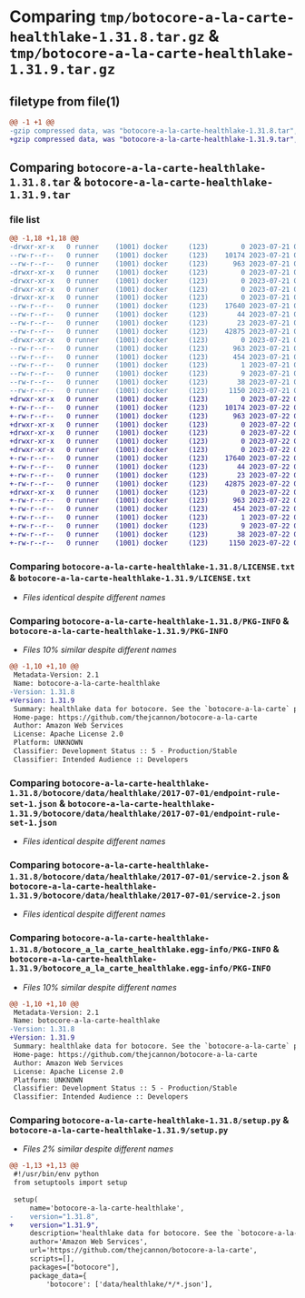 # Comparing `tmp/botocore-a-la-carte-healthlake-1.31.8.tar.gz` & `tmp/botocore-a-la-carte-healthlake-1.31.9.tar.gz`

## filetype from file(1)

```diff
@@ -1 +1 @@
-gzip compressed data, was "botocore-a-la-carte-healthlake-1.31.8.tar", last modified: Fri Jul 21 01:21:25 2023, max compression
+gzip compressed data, was "botocore-a-la-carte-healthlake-1.31.9.tar", last modified: Sat Jul 22 01:20:28 2023, max compression
```

## Comparing `botocore-a-la-carte-healthlake-1.31.8.tar` & `botocore-a-la-carte-healthlake-1.31.9.tar`

### file list

```diff
@@ -1,18 +1,18 @@
-drwxr-xr-x   0 runner    (1001) docker     (123)        0 2023-07-21 01:21:25.747011 botocore-a-la-carte-healthlake-1.31.8/
--rw-r--r--   0 runner    (1001) docker     (123)    10174 2023-07-21 01:21:25.000000 botocore-a-la-carte-healthlake-1.31.8/LICENSE.txt
--rw-r--r--   0 runner    (1001) docker     (123)      963 2023-07-21 01:21:25.747011 botocore-a-la-carte-healthlake-1.31.8/PKG-INFO
-drwxr-xr-x   0 runner    (1001) docker     (123)        0 2023-07-21 01:21:25.747011 botocore-a-la-carte-healthlake-1.31.8/botocore/
-drwxr-xr-x   0 runner    (1001) docker     (123)        0 2023-07-21 01:21:25.747011 botocore-a-la-carte-healthlake-1.31.8/botocore/data/
-drwxr-xr-x   0 runner    (1001) docker     (123)        0 2023-07-21 01:21:25.747011 botocore-a-la-carte-healthlake-1.31.8/botocore/data/healthlake/
-drwxr-xr-x   0 runner    (1001) docker     (123)        0 2023-07-21 01:21:25.747011 botocore-a-la-carte-healthlake-1.31.8/botocore/data/healthlake/2017-07-01/
--rw-r--r--   0 runner    (1001) docker     (123)    17640 2023-07-21 01:21:06.000000 botocore-a-la-carte-healthlake-1.31.8/botocore/data/healthlake/2017-07-01/endpoint-rule-set-1.json
--rw-r--r--   0 runner    (1001) docker     (123)       44 2023-07-21 01:21:06.000000 botocore-a-la-carte-healthlake-1.31.8/botocore/data/healthlake/2017-07-01/examples-1.json
--rw-r--r--   0 runner    (1001) docker     (123)       23 2023-07-21 01:21:06.000000 botocore-a-la-carte-healthlake-1.31.8/botocore/data/healthlake/2017-07-01/paginators-1.json
--rw-r--r--   0 runner    (1001) docker     (123)    42875 2023-07-21 01:21:06.000000 botocore-a-la-carte-healthlake-1.31.8/botocore/data/healthlake/2017-07-01/service-2.json
-drwxr-xr-x   0 runner    (1001) docker     (123)        0 2023-07-21 01:21:25.747011 botocore-a-la-carte-healthlake-1.31.8/botocore_a_la_carte_healthlake.egg-info/
--rw-r--r--   0 runner    (1001) docker     (123)      963 2023-07-21 01:21:25.000000 botocore-a-la-carte-healthlake-1.31.8/botocore_a_la_carte_healthlake.egg-info/PKG-INFO
--rw-r--r--   0 runner    (1001) docker     (123)      454 2023-07-21 01:21:25.000000 botocore-a-la-carte-healthlake-1.31.8/botocore_a_la_carte_healthlake.egg-info/SOURCES.txt
--rw-r--r--   0 runner    (1001) docker     (123)        1 2023-07-21 01:21:25.000000 botocore-a-la-carte-healthlake-1.31.8/botocore_a_la_carte_healthlake.egg-info/dependency_links.txt
--rw-r--r--   0 runner    (1001) docker     (123)        9 2023-07-21 01:21:25.000000 botocore-a-la-carte-healthlake-1.31.8/botocore_a_la_carte_healthlake.egg-info/top_level.txt
--rw-r--r--   0 runner    (1001) docker     (123)       38 2023-07-21 01:21:25.747011 botocore-a-la-carte-healthlake-1.31.8/setup.cfg
--rw-r--r--   0 runner    (1001) docker     (123)     1150 2023-07-21 01:21:25.000000 botocore-a-la-carte-healthlake-1.31.8/setup.py
+drwxr-xr-x   0 runner    (1001) docker     (123)        0 2023-07-22 01:20:28.260970 botocore-a-la-carte-healthlake-1.31.9/
+-rw-r--r--   0 runner    (1001) docker     (123)    10174 2023-07-22 01:20:28.000000 botocore-a-la-carte-healthlake-1.31.9/LICENSE.txt
+-rw-r--r--   0 runner    (1001) docker     (123)      963 2023-07-22 01:20:28.260970 botocore-a-la-carte-healthlake-1.31.9/PKG-INFO
+drwxr-xr-x   0 runner    (1001) docker     (123)        0 2023-07-22 01:20:28.256970 botocore-a-la-carte-healthlake-1.31.9/botocore/
+drwxr-xr-x   0 runner    (1001) docker     (123)        0 2023-07-22 01:20:28.256970 botocore-a-la-carte-healthlake-1.31.9/botocore/data/
+drwxr-xr-x   0 runner    (1001) docker     (123)        0 2023-07-22 01:20:28.256970 botocore-a-la-carte-healthlake-1.31.9/botocore/data/healthlake/
+drwxr-xr-x   0 runner    (1001) docker     (123)        0 2023-07-22 01:20:28.260970 botocore-a-la-carte-healthlake-1.31.9/botocore/data/healthlake/2017-07-01/
+-rw-r--r--   0 runner    (1001) docker     (123)    17640 2023-07-22 01:20:09.000000 botocore-a-la-carte-healthlake-1.31.9/botocore/data/healthlake/2017-07-01/endpoint-rule-set-1.json
+-rw-r--r--   0 runner    (1001) docker     (123)       44 2023-07-22 01:20:09.000000 botocore-a-la-carte-healthlake-1.31.9/botocore/data/healthlake/2017-07-01/examples-1.json
+-rw-r--r--   0 runner    (1001) docker     (123)       23 2023-07-22 01:20:09.000000 botocore-a-la-carte-healthlake-1.31.9/botocore/data/healthlake/2017-07-01/paginators-1.json
+-rw-r--r--   0 runner    (1001) docker     (123)    42875 2023-07-22 01:20:09.000000 botocore-a-la-carte-healthlake-1.31.9/botocore/data/healthlake/2017-07-01/service-2.json
+drwxr-xr-x   0 runner    (1001) docker     (123)        0 2023-07-22 01:20:28.260970 botocore-a-la-carte-healthlake-1.31.9/botocore_a_la_carte_healthlake.egg-info/
+-rw-r--r--   0 runner    (1001) docker     (123)      963 2023-07-22 01:20:28.000000 botocore-a-la-carte-healthlake-1.31.9/botocore_a_la_carte_healthlake.egg-info/PKG-INFO
+-rw-r--r--   0 runner    (1001) docker     (123)      454 2023-07-22 01:20:28.000000 botocore-a-la-carte-healthlake-1.31.9/botocore_a_la_carte_healthlake.egg-info/SOURCES.txt
+-rw-r--r--   0 runner    (1001) docker     (123)        1 2023-07-22 01:20:28.000000 botocore-a-la-carte-healthlake-1.31.9/botocore_a_la_carte_healthlake.egg-info/dependency_links.txt
+-rw-r--r--   0 runner    (1001) docker     (123)        9 2023-07-22 01:20:28.000000 botocore-a-la-carte-healthlake-1.31.9/botocore_a_la_carte_healthlake.egg-info/top_level.txt
+-rw-r--r--   0 runner    (1001) docker     (123)       38 2023-07-22 01:20:28.260970 botocore-a-la-carte-healthlake-1.31.9/setup.cfg
+-rw-r--r--   0 runner    (1001) docker     (123)     1150 2023-07-22 01:20:28.000000 botocore-a-la-carte-healthlake-1.31.9/setup.py
```

### Comparing `botocore-a-la-carte-healthlake-1.31.8/LICENSE.txt` & `botocore-a-la-carte-healthlake-1.31.9/LICENSE.txt`

 * *Files identical despite different names*

### Comparing `botocore-a-la-carte-healthlake-1.31.8/PKG-INFO` & `botocore-a-la-carte-healthlake-1.31.9/PKG-INFO`

 * *Files 10% similar despite different names*

```diff
@@ -1,10 +1,10 @@
 Metadata-Version: 2.1
 Name: botocore-a-la-carte-healthlake
-Version: 1.31.8
+Version: 1.31.9
 Summary: healthlake data for botocore. See the `botocore-a-la-carte` package for more info.
 Home-page: https://github.com/thejcannon/botocore-a-la-carte
 Author: Amazon Web Services
 License: Apache License 2.0
 Platform: UNKNOWN
 Classifier: Development Status :: 5 - Production/Stable
 Classifier: Intended Audience :: Developers
```

### Comparing `botocore-a-la-carte-healthlake-1.31.8/botocore/data/healthlake/2017-07-01/endpoint-rule-set-1.json` & `botocore-a-la-carte-healthlake-1.31.9/botocore/data/healthlake/2017-07-01/endpoint-rule-set-1.json`

 * *Files identical despite different names*

### Comparing `botocore-a-la-carte-healthlake-1.31.8/botocore/data/healthlake/2017-07-01/service-2.json` & `botocore-a-la-carte-healthlake-1.31.9/botocore/data/healthlake/2017-07-01/service-2.json`

 * *Files identical despite different names*

### Comparing `botocore-a-la-carte-healthlake-1.31.8/botocore_a_la_carte_healthlake.egg-info/PKG-INFO` & `botocore-a-la-carte-healthlake-1.31.9/botocore_a_la_carte_healthlake.egg-info/PKG-INFO`

 * *Files 10% similar despite different names*

```diff
@@ -1,10 +1,10 @@
 Metadata-Version: 2.1
 Name: botocore-a-la-carte-healthlake
-Version: 1.31.8
+Version: 1.31.9
 Summary: healthlake data for botocore. See the `botocore-a-la-carte` package for more info.
 Home-page: https://github.com/thejcannon/botocore-a-la-carte
 Author: Amazon Web Services
 License: Apache License 2.0
 Platform: UNKNOWN
 Classifier: Development Status :: 5 - Production/Stable
 Classifier: Intended Audience :: Developers
```

### Comparing `botocore-a-la-carte-healthlake-1.31.8/setup.py` & `botocore-a-la-carte-healthlake-1.31.9/setup.py`

 * *Files 2% similar despite different names*

```diff
@@ -1,13 +1,13 @@
 #!/usr/bin/env python
 from setuptools import setup
 
 setup(
     name='botocore-a-la-carte-healthlake',
-    version="1.31.8",
+    version="1.31.9",
     description='healthlake data for botocore. See the `botocore-a-la-carte` package for more info.',
     author='Amazon Web Services',
     url='https://github.com/thejcannon/botocore-a-la-carte',
     scripts=[],
     packages=["botocore"],
     package_data={
         'botocore': ['data/healthlake/*/*.json'],
```

